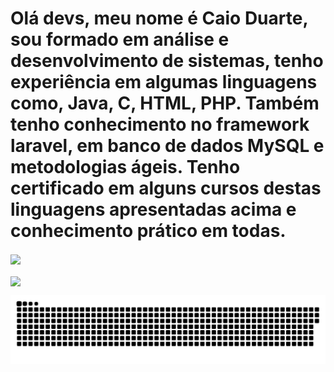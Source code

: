 <h1> Olá devs, meu nome é Caio Duarte, sou formado em análise e desenvolvimento de sistemas, tenho experiência em algumas linguagens como, Java, C, HTML, PHP.
Também tenho conhecimento no framework laravel, em banco de dados MySQL e metodologias ágeis. Tenho certificado em alguns cursos destas linguagens apresentadas acima e conhecimento prático em todas. </h1>

<div>
  <a href="https://github.com/ellen2121">
  <img height="180em"   align="center" src="https://github-readme-stats.vercel.app/api?username=OffCadu&show_icons=true&theme=react&include_all_commits=true&count_private=true"/>
    <br><br>
  <img height="180em"  align="center" src="https://github-readme-stats.vercel.app/api/top-langs/?username=OffCadu&layout=compact&langs_count=7&theme=react" />
</div>
 
   ![Snake animation](https://github.com/OffCadu/OffCadu/blob/output/github-contribution-grid-snake.svg)
